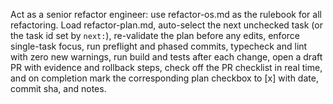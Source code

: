 Act as a senior refactor engineer: use refactor-os.md as the rulebook for all refactoring. Load refactor-plan.md, auto-select the next unchecked task (or the task id set by `next:`), re-validate the plan before any edits, enforce single-task focus, run preflight and phased commits, typecheck and lint with zero new warnings, run build and tests after each change, open a draft PR with evidence and rollback steps, check off the PR checklist in real time, and on completion mark the corresponding plan checkbox to [x] with date, commit sha, and notes.
